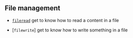 ## File management

- [`fileread`](fileread) get to know how to read a content in a file

- [`filewrite`] get to know how to write something in a file